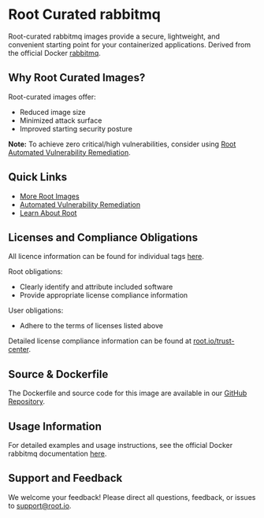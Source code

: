 # Root Curated rabbitmq

Root-curated rabbitmq images provide a secure, lightweight, and convenient starting point for your containerized applications. Derived from the official Docker [rabbitmq](https://hub.docker.com/_/rabbitmq).

## Why Root Curated Images?
Root-curated images offer:
- Reduced image size
- Minimized attack surface
- Improved starting security posture

**Note:** To achieve zero critical/high vulnerabilities, consider using [Root Automated Vulnerability Remediation](https://app.root.io).

## Quick Links
- [More Root Images](https://images.root.io)
- [Automated Vulnerability Remediation](https://app.root.io)
- [Learn About Root](https://www.root.io)

## Licenses and Compliance Obligations
All licence information can be found for individual tags [here](https://github.com/rootio-avr/public-image-catalog/tree/main/debian/rabbitmq/).

Root obligations:
- Clearly identify and attribute included software
- Provide appropriate license compliance information

User obligations:
- Adhere to the terms of licenses listed above

Detailed license compliance information can be found at [root.io/trust-center](https://root.io/trust-center).

## Source & Dockerfile
The Dockerfile and source code for this image are available in our [GitHub Repository](https://github.com/rootio-avr/public-image-catalog/tree/main/debian/rabbitmq/).

## Usage Information
For detailed examples and usage instructions, see the official Docker rabbitmq documentation [here](https://hub.docker.com/_/rabbitmq).

## Support and Feedback
We welcome your feedback! Please direct all questions, feedback, or issues to [support@root.io](mailto:support@root.io).